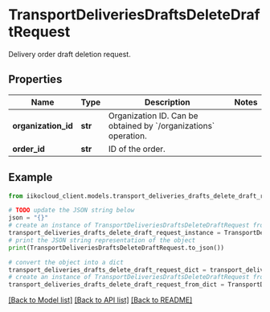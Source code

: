 # TransportDeliveriesDraftsDeleteDraftRequest

Delivery order draft deletion request.

## Properties

Name | Type | Description | Notes
------------ | ------------- | ------------- | -------------
**organization_id** | **str** | Organization ID.                Can be obtained by &#x60;/organizations&#x60; operation. | 
**order_id** | **str** | ID of the order. | 

## Example

```python
from iikocloud_client.models.transport_deliveries_drafts_delete_draft_request import TransportDeliveriesDraftsDeleteDraftRequest

# TODO update the JSON string below
json = "{}"
# create an instance of TransportDeliveriesDraftsDeleteDraftRequest from a JSON string
transport_deliveries_drafts_delete_draft_request_instance = TransportDeliveriesDraftsDeleteDraftRequest.from_json(json)
# print the JSON string representation of the object
print(TransportDeliveriesDraftsDeleteDraftRequest.to_json())

# convert the object into a dict
transport_deliveries_drafts_delete_draft_request_dict = transport_deliveries_drafts_delete_draft_request_instance.to_dict()
# create an instance of TransportDeliveriesDraftsDeleteDraftRequest from a dict
transport_deliveries_drafts_delete_draft_request_from_dict = TransportDeliveriesDraftsDeleteDraftRequest.from_dict(transport_deliveries_drafts_delete_draft_request_dict)
```
[[Back to Model list]](../README.md#documentation-for-models) [[Back to API list]](../README.md#documentation-for-api-endpoints) [[Back to README]](../README.md)


